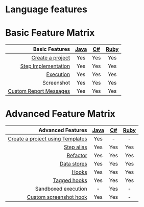 # Language features

# Basic Feature Matrix

| Basic Features            | [Java][1] | [C#][2] | [Ruby][3] |
|-----------------------:|:---------:|:-------:|:---------:|
| [Create a project](../cli/README.md)             | Yes       | Yes     | Yes       |
| [Step Implementation](step_implementations.md)             | Yes       | Yes     | Yes       |
| [Execution](../advanced_readings/execution)              | Yes       | Yes     | Yes       |
| Screenshot             | Yes       | Yes     | Yes       |
| [Custom Report Messages](custom_messages.md) | Yes       | Yes     | Yes       |

# Advanced Feature Matrix

| Advanced Features          | [Java][1] | [C#][2] | [Ruby][3] |
|-----------------------:|:---------:|:-------:|:---------:|
| [Create a project using Templates](../advanced_readings/gauge_templates.md)              | Yes       | -       | -         |
| [Step alias](../advanced_readings/step_alias.md)             | Yes       | Yes     | Yes       |
| [Refactor](../advanced_readings/refactoring.md)               | Yes       | Yes     | Yes       |
| [Data stores](data_store.md)            | Yes       | Yes     | Yes       |
| [Hooks](execution_hooks.md)                  | Yes       | Yes     | Yes       |
| [Tagged hooks](../advanced_readings/execution/hooks/filtering.md)           | Yes       | Yes     | Yes       |
| Sandboxed execution    | -         | Yes     | -         |
| [Custom screenshot hook](language_features/custom_screenshots.md) | Yes       | Yes     | -         |

[1]: https://github.com/getgauge/gauge-java
[2]: https://github.com/getgauge/gauge-csharp
[3]: https://github.com/getgauge/gauge-ruby
